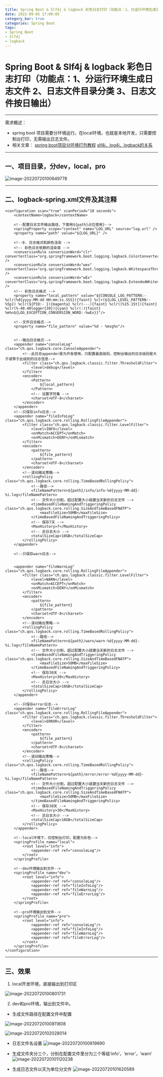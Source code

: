 ```yaml
---
title: Spring Boot & Slf4j & logback 彩色日志打印（功能点：1、分运行环境生成日志文件 2、日志文件目录分类 3、日志文件按日输出）
date: 2022-09-05 17:09:05
category_bar: true
categories: Spring Boot
tags:
- Spring Boot
- Slf4j
- logback
---
```

# Spring Boot & Slf4j & logback 彩色日志打印（功能点：1、分运行环境生成日志文件 2、日志文件目录分类 3、日志文件按日输出）
---
 需求概述：
 + spring boot 项目需要分环境运行。在local环境，也就是本地开发，只需要控制台打印，无需输出日志文件。
 + 相关文章：
   [spring boot项目分环境打包教程](https://blog.huijia.cf/archives/springboot-xiang-mu-maven-fen-huan-jing-da-bao)
   [slf4j、log4j、logback的关系](https://blog.csdn.net/u012894692/article/details/80308826)

---

## 一、项目目录，分dev，local，pro
![image-20220720100649778](https://img-1256282866.cos.ap-beijing.myqcloud.com/image-20220720100649778.png)

---

## 二、logback-spring.xml文件及其注释
```
<configuration scan="true" scanPeriod="10 seconds">
    <contextName>logback</contextName>

    <!--配置日志文件输出路径，下面用${path}占位使用}-->
    <springProperty scope="context" name="LOG_URL" source="log.url" />
    <property name="path" value="${LOG_URL}" />

    <!--0. 日志格式和颜色渲染 -->
    <!-- 彩色日志依赖的渲染类 -->
    <conversionRule conversionWord="clr" converterClass="org.springframework.boot.logging.logback.ColorConverter" />
    <conversionRule conversionWord="wex" converterClass="org.springframework.boot.logging.logback.WhitespaceThrowableProxyConverter" />
    <conversionRule conversionWord="wEx" converterClass="org.springframework.boot.logging.logback.ExtendedWhitespaceThrowableProxyConverter" />
    <!-- 彩色日志格式 -->
    <property name="local_pattern" value="${CONSOLE_LOG_PATTERN:-%clr(%d{yyyy-MM-dd HH:mm:ss.SSS}){faint} %clr(${LOG_LEVEL_PATTERN:-%5p}) %clr(${PID:- }){magenta} %clr(---){faint} %clr([%15.15t]){faint} %clr(%-40.40logger{39}){cyan} %clr(:){faint} %m%n${LOG_EXCEPTION_CONVERSION_WORD:-%wEx}}"/>

    <!--文件日志格式-->
    <property name="file_pattern" value="%d - %msg%n"/>


    <!--输出日志格式-->
    <appender name="consoleLog" class="ch.qos.logback.core.ConsoleAppender">
        <!--此日志appender是为开发使用，只配置最底级别，控制台输出的日志级别是大于或等于此级别的日志信息-->
        <filter class="ch.qos.logback.classic.filter.ThresholdFilter">
            <level>debug</level>
        </filter>
        <encoder>
            <Pattern>
                ${local_pattern}
            </Pattern>
            <!-- 设置字符集 -->
            <charset>UTF-8</charset>
        </encoder>
    </appender>
    <!--只保存info日志-->
    <appender name="fileInfoLog" class="ch.qos.logback.core.rolling.RollingFileAppender">
        <filter class="ch.qos.logback.classic.filter.LevelFilter">
            <level>INFO</level>
            <onMatch>ACCEPT</onMatch>
            <onMismatch>DENY</onMismatch>
        </filter>
        <encoder>
            <pattern>
                ${file_pattern}
            </pattern>
            <charset>UTF-8</charset>
        </encoder>
        <!--滚动输出策略-->
        <rollingPolicy class="ch.qos.logback.core.rolling.TimeBasedRollingPolicy">
            <!--路径-->
            <fileNamePattern>${path}/info/info-%d{yyyy-MM-dd}-%i.log</fileNamePattern>
            <!-- 文件大小分割，超过配置大小就建当天新的日志文件 -->
            <timeBasedFileNamingAndTriggeringPolicy class="ch.qos.logback.core.rolling.SizeAndTimeBasedFNATP">
                <maxFileSize>50MB</maxFileSize>
            </timeBasedFileNamingAndTriggeringPolicy>
            <!-- 保存7天 -->
            <MaxHistory>7</MaxHistory>
            <!-- 总日志大小 -->
            <totalSizeCap>10GB</totalSizeCap>
        </rollingPolicy>
    </appender>

    <!--只保存warn日志-->


    <appender name="fileWarnLog" class="ch.qos.logback.core.rolling.RollingFileAppender">
        <filter class="ch.qos.logback.classic.filter.LevelFilter">
            <level>WARN</level>
            <onMatch>ACCEPT</onMatch>
            <onMismatch>DENY</onMismatch>
        </filter>
        <encoder>
            <pattern>
                ${file_pattern}
            </pattern>
            <charset>UTF-8</charset>
        </encoder>
        <!--滚动输出策略-->
        <rollingPolicy class="ch.qos.logback.core.rolling.TimeBasedRollingPolicy">
            <!--路径-->
            <fileNamePattern>${path}/warn/warn-%d{yyyy-MM-dd}-%i.log</fileNamePattern>
            <!-- 文件大小分割，超过配置大小就建当天新的日志文件 -->
            <timeBasedFileNamingAndTriggeringPolicy class="ch.qos.logback.core.rolling.SizeAndTimeBasedFNATP">
                <maxFileSize>50MB</maxFileSize>
            </timeBasedFileNamingAndTriggeringPolicy>
            <!-- 保存30天 -->
            <MaxHistory>30</MaxHistory>
            <!-- 总日志大小 -->
            <totalSizeCap>10GB</totalSizeCap>
        </rollingPolicy>
    </appender>

    <!--只保存error日志-->
    <appender name="fileErrorLog" class="ch.qos.logback.core.rolling.RollingFileAppender">
        <filter class="ch.qos.logback.classic.filter.ThresholdFilter">
            <level>ERROR</level>
        </filter>
        <encoder>
            <pattern>
                ${file_pattern}
            </pattern>
            <charset>UTF-8</charset>
        </encoder>
        <!--滚动输出策略-->
        <rollingPolicy class="ch.qos.logback.core.rolling.TimeBasedRollingPolicy">
            <!--路径-->
            <fileNamePattern>${path}/error/error-%d{yyyy-MM-dd}-%i.log</fileNamePattern>
            <!-- 文件大小分割，超过配置大小就建当天新的日志文件 -->
            <timeBasedFileNamingAndTriggeringPolicy class="ch.qos.logback.core.rolling.SizeAndTimeBasedFNATP">
                <maxFileSize>50MB</maxFileSize>
            </timeBasedFileNamingAndTriggeringPolicy>
            <!-- 保存30天 -->
            <MaxHistory>30</MaxHistory>
            <!-- 总日志大小 -->
            <totalSizeCap>10GB</totalSizeCap>
        </rollingPolicy>
    </appender>

    <!--local环境下，仅控制台打印，配置为彩色-->
    <springProfile name="local">
        <root level="info">
            <appender-ref ref="consoleLog"/>
        </root>
    </springProfile>

    <!--dev环境输出到文件-->
    <springProfile name="dev">
        <root level="info">
            <appender-ref ref="consoleLog"/>
            <appender-ref ref="fileInfoLog"/>
            <appender-ref ref="fileWarnLog"/>
            <appender-ref ref="fileErrorLog"/>
        </root>
    </springProfile>

    <!--pro环境输出到文件-->
    <springProfile name="pro">
        <root level="info">
            <appender-ref ref="consoleLog"/>
            <appender-ref ref="fileInfoLog"/>
            <appender-ref ref="fileWarnLog"/>
            <appender-ref ref="fileErrorLog"/>
        </root>
    </springProfile>
</configuration>
```
---

## 三、效果
1. local开发环境，直接输出到打印区

![image-20220720100801731](https://img-1256282866.cos.ap-beijing.myqcloud.com/image-20220720100801731.png)

2. dev和pro环境，输出到文件中。
 + 生成文件路径在配置文件中配置

  ![image-20220720100811808](https://img-1256282866.cos.ap-beijing.myqcloud.com/image-20220720101815814.png)

  ![image-20220720102028014](https://img-1256282866.cos.ap-beijing.myqcloud.com/image-20220720102028014.png)

 + 日志文件名设置
    ![image-20220720100819690](https://img-1256282866.cos.ap-beijing.myqcloud.com/image-20220720100819690.png)

 + 生成文件夹分三个，分别在配置文件里分为三个等级‘info’，‘error’，‘warn’
    ![image-20220720101120238](https://img-1256282866.cos.ap-beijing.myqcloud.com/image-20220720101120238.png)

 + 生成日志文件以天为单位分文件
![image-20220720101620589](https://img-1256282866.cos.ap-beijing.myqcloud.com/image-20220720101620589.png)
